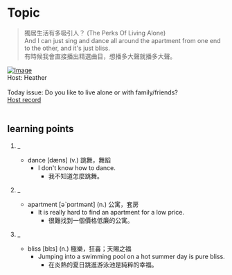# Topic

> 獨居生活有多吸引人？ (The Perks Of Living Alone) <br>
> And I can just sing and dance all around the apartment from one end to the other, and it's just bliss. <br>
> 有時候我會直接播出精選曲目，想播多大聲就播多大聲。 <br>

[![Image](https://cdn.voicetube.com/assets/thumbnails/dqqkP5PCt90.jpg)](https://www.youtube.com/embed/dqqkP5PCt90?rel=0&showinfo=0&cc_load_policy=0&controls=1&autoplay=1&iv_load_policy=3&playsinline=1&wmode=transparent&start=132&end=141&enablejsapi=1&origin=https://tw.voicetube.com&widgetid=1)<br>
Host: Heather  
<br>Today issue: Do you like to live alone or with family/friends?
<br>
[Host record](https://cdn.voicetube.com/tmp/everyday_records/heather_vt_39303/3202.mp3)
<br><br>
## learning points
1. _
	* dance [dæns] (v.) 跳舞，舞蹈
		- I don't know how to dance.
			+ 我不知道怎麼跳舞。

2. _
	* apartment [əˋpɑrtmənt] (n.) 公寓，套房
		- It is really hard to find an apartment for a low price.
			+ 很難找到一個價格低廉的公寓。

3. _
	* bliss [blɪs] (n.) 極樂，狂喜；天賜之福 
		- Jumping into a swimming pool on a hot summer day is pure bliss.
			+ 在炎熱的夏日跳進游泳池是純粹的幸福。
